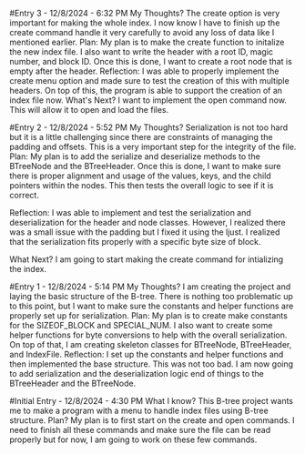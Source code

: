 #Entry 3 - 12/8/2024 - 6:32 PM
My Thoughts?
The create option is very important for making the whole index. I now know I have to finish up the create command handle it very carefully to avoid any loss of data like I mentioned earlier.
Plan:
My plan is to make the create function to initalize the new index file. I also want to write the header with a root ID, magic number, and block ID. Once this is done, I want to create a root node that is empty after the header.
Reflection:
I was able to properly implement the create menu option and made sure to test the creation of this with multiple headers. On top of this, the program is able to support the creation of an index file now. 
What's Next?
I want to implement the open command now. This will allow it to open and load the files.



#Entry 2 - 12/8/2024 - 5:52 PM
My Thoughts?
Serialization is not too hard but it is a little challenging since there are constraints of managing the padding and offsets. This is a very important step for the integrity of the file.
Plan:
My plan is to add the serialize and deserialize methods to the BTreeNode and the BTreeHeader. Once this is done, I want to make sure there is proper alignment and usage of the values, keys, and the child pointers within the nodes. This then tests the overall logic to see if it is correct.

Reflection:
I was able to implement and test the serialization and deserialization for the header and node classes. However, I realized there was a small issue with the padding but I fixed it using the ljust. I realized that the serialization fits properly with a specific byte size of block.

What Next?
I am going to start making the create command for intializing the index.

#Entry 1 - 12/8/2024 - 5:14 PM
My Thoughts?
I am creating the project and laying the basic structure of the B-tree. There is nothing too problematic up to this point, but I want to make sure the constants and helper functions are properly set up for serialization.
Plan:
My plan is to create make constants for the SIZEOF_BLOCK and SPECIAL_NUM. I also want to create some helper functions for byte conversions to help with the overall serialization. On top of that, I am creating skeleton classes for BTreeNode, BTreeHeader, and IndexFile.
Reflection:
I set up the constants and helper functions and then implemented the base structure. This was not too bad. I am now going to add serialization and the deserialization logic end of things to the BTreeHeader and the BTreeNode.


#Initial Entry - 12/8/2024 - 4:30 PM
What I know?
This B-tree project wants me to make a program with a menu to handle index files using B-tree structure.
Plan?
My plan is to first start on the create and open commands. I need to finish all these commands and make sure the file can be read properly but for now, 
I am going to work on these few commands.
